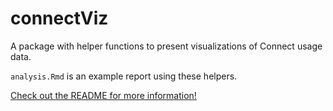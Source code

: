 # connectViz

A package with helper functions to present visualizations of Connect usage data.

`analysis.Rmd` is an example report using these helpers.

[Check out the README for more information!](https://github.com/RinteRface/connectViz)
